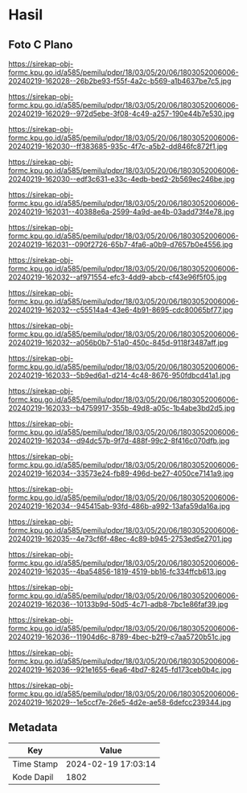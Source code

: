 # Hasil

## Foto C Plano

https://sirekap-obj-formc.kpu.go.id/a585/pemilu/pdpr/18/03/05/20/06/1803052006006-20240219-162028--26b2be93-f55f-4a2c-b569-a1b4637be7c5.jpg

https://sirekap-obj-formc.kpu.go.id/a585/pemilu/pdpr/18/03/05/20/06/1803052006006-20240219-162029--972d5ebe-3f08-4c49-a257-190e44b7e530.jpg

https://sirekap-obj-formc.kpu.go.id/a585/pemilu/pdpr/18/03/05/20/06/1803052006006-20240219-162030--ff383685-935c-4f7c-a5b2-dd846fc872f1.jpg

https://sirekap-obj-formc.kpu.go.id/a585/pemilu/pdpr/18/03/05/20/06/1803052006006-20240219-162030--edf3c631-e33c-4edb-bed2-2b569ec246be.jpg

https://sirekap-obj-formc.kpu.go.id/a585/pemilu/pdpr/18/03/05/20/06/1803052006006-20240219-162031--40388e6a-2599-4a9d-ae4b-03add73f4e78.jpg

https://sirekap-obj-formc.kpu.go.id/a585/pemilu/pdpr/18/03/05/20/06/1803052006006-20240219-162031--090f2726-65b7-4fa6-a0b9-d7657b0e4556.jpg

https://sirekap-obj-formc.kpu.go.id/a585/pemilu/pdpr/18/03/05/20/06/1803052006006-20240219-162032--af971554-efc3-4dd9-abcb-cf43e96f5f05.jpg

https://sirekap-obj-formc.kpu.go.id/a585/pemilu/pdpr/18/03/05/20/06/1803052006006-20240219-162032--c55514a4-43e6-4b91-8695-cdc80065bf77.jpg

https://sirekap-obj-formc.kpu.go.id/a585/pemilu/pdpr/18/03/05/20/06/1803052006006-20240219-162032--a056b0b7-51a0-450c-845d-9118f3487aff.jpg

https://sirekap-obj-formc.kpu.go.id/a585/pemilu/pdpr/18/03/05/20/06/1803052006006-20240219-162033--5b9ed6a1-d214-4c48-8676-950fdbcd41a1.jpg

https://sirekap-obj-formc.kpu.go.id/a585/pemilu/pdpr/18/03/05/20/06/1803052006006-20240219-162033--b4759917-355b-49d8-a05c-1b4abe3bd2d5.jpg

https://sirekap-obj-formc.kpu.go.id/a585/pemilu/pdpr/18/03/05/20/06/1803052006006-20240219-162034--d94dc57b-9f7d-488f-99c2-8f416c070dfb.jpg

https://sirekap-obj-formc.kpu.go.id/a585/pemilu/pdpr/18/03/05/20/06/1803052006006-20240219-162034--33573e24-fb89-496d-be27-4050ce7141a9.jpg

https://sirekap-obj-formc.kpu.go.id/a585/pemilu/pdpr/18/03/05/20/06/1803052006006-20240219-162034--945415ab-93fd-486b-a992-13afa59da16a.jpg

https://sirekap-obj-formc.kpu.go.id/a585/pemilu/pdpr/18/03/05/20/06/1803052006006-20240219-162035--4e73cf6f-48ec-4c89-b945-2753ed5e2701.jpg

https://sirekap-obj-formc.kpu.go.id/a585/pemilu/pdpr/18/03/05/20/06/1803052006006-20240219-162035--4ba54856-1819-4519-bb16-fc334ffcb613.jpg

https://sirekap-obj-formc.kpu.go.id/a585/pemilu/pdpr/18/03/05/20/06/1803052006006-20240219-162036--10133b9d-50d5-4c71-adb8-7bc1e86faf39.jpg

https://sirekap-obj-formc.kpu.go.id/a585/pemilu/pdpr/18/03/05/20/06/1803052006006-20240219-162036--11904d6c-8789-4bec-b2f9-c7aa5720b51c.jpg

https://sirekap-obj-formc.kpu.go.id/a585/pemilu/pdpr/18/03/05/20/06/1803052006006-20240219-162036--921e1655-6ea6-4bd7-8245-fd173ceb0b4c.jpg

https://sirekap-obj-formc.kpu.go.id/a585/pemilu/pdpr/18/03/05/20/06/1803052006006-20240219-162029--1e5ccf7e-26e5-4d2e-ae58-6defcc239344.jpg


## Metadata

| Key        | Value               |
| ---------- | ------------------- |
| Time Stamp | 2024-02-19 17:03:14 |
| Kode Dapil | 1802                |



